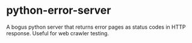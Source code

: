 # python-error-server
A bogus python server that returns error pages as status codes in HTTP response. Useful for web crawler testing. 
